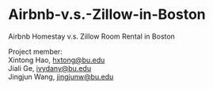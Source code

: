 # Airbnb-v.s.-Zillow-in-Boston
Airbnb Homestay v.s. Zillow Room Rental in Boston


Project member:<br/> 
Xintong Hao, hxtong@bu.edu<br/>
Jiali Ge, ivydany@bu.edu<br/>
Jingjun Wang, jingjunw@bu.edu<br/>
